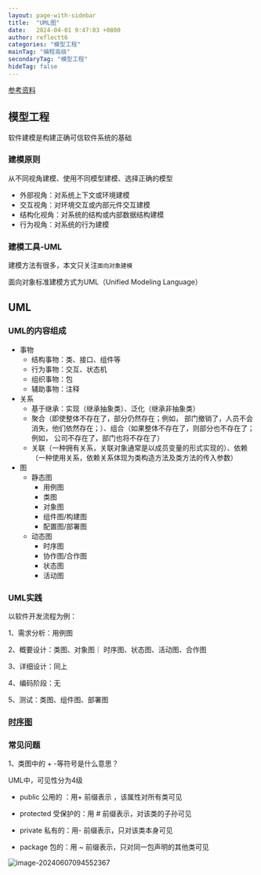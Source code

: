 ```yaml
---
layout: page-with-sidebar
title:  "UML图"
date:   2024-04-01 9:47:03 +0800
author: reflectt6
categories: "模型工程"
mainTag: "编程高级"
secondaryTag: "模型工程"
hideTag: false
---
```


[参考资料](https://design-patterns.readthedocs.io/zh-cn/latest/read_uml.html)

## 模型工程

软件建模是构建正确可信软件系统的基础

### 建模原则

从不同视角建模、使用不同模型建模、选择正确的模型

- 外部视角：对系统上下文或环境建模
- 交互视角：对环境交互或内部元件交互建模
- 结构化视角：对系统的结构或内部数据结构建模
- 行为视角：对系统的行为建模

### 建模工具-UML

建模方法有很多，本文只关注`面向对象建模`

面向对象标准建模方式为UML（Unified Modeling Language）



## UML

### UML的内容组成

- 事物
  - 结构事物：类、接口、组件等
  - 行为事物：交互、状态机
  - 组织事物：包
  - 辅助事物：注释
- 关系
  - 基于继承：实现（继承抽象类）、泛化（继承非抽象类）
  - 聚合（即使整体不存在了，部分仍然存在；例如， 部门撤销了，人员不会消失，他们依然存在；）、组合（如果整体不存在了，则部分也不存在了；例如， 公司不存在了，部门也将不存在了）
  - 关联（一种拥有关系，关联对象通常是以成员变量的形式实现的）、依赖（一种使用关系，依赖关系体现为类构造方法及类方法的传入参数）
- 图
  - 静态图
    - 用例图
    - 类图
    - 对象图
    - 组件图/构建图
    - 配置图/部署图
  - 动态图
    - 时序图
    - 协作图/合作图
    - 状态图
    - 活动图

### UML实践

以软件开发流程为例：

1、需求分析：用例图

2、概要设计：类图、对象图｜ 时序图、状态图、活动图、合作图

3、详细设计：同上

4、编码阶段：无

5、测试：类图、组件图、部署图



### [时序图](https://www.cnblogs.com/ywqu/archive/2009/12/22/1629426.html)



### 常见问题

1、类图中的 + -等符号是什么意思？

UML中，可见性分为4级

- public 公用的 ：用+ 前缀表示 ，该属性对所有类可见

- protected 受保护的：用 # 前缀表示，对该类的子孙可见

- private 私有的：用- 前缀表示，只对该类本身可见

- package 包的：用 ~ 前缀表示，只对同一包声明的其他类可见

![image-20240607094552367](../../assets/images/2024-04-01-UML图//image-20240607094552367.png)

